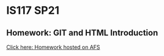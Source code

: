 # IS117 SP21
## Homework: GIT and HTML Introduction


[Click here: Homework hosted on AFS](https://web.njit.edu/~kdr24/githtmlintrohw/index.html)
